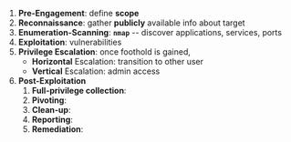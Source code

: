 1. **Pre-Engagement**: define **scope**
2. **Reconnaissance**: gather **publicly** available info about target
3. **Enumeration-Scanning**: **`nmap`** -- discover applications, services, ports
4. **Exploitation**: vulnerabilities
5. **Privilege Escalation**: once foothold is gained, 
	- **Horizontal** Escalation: transition to other user
	- **Vertical** Escalation: admin access
6. **Post-Exploitation**
	1. **Full-privilege collection**: 
	2. **Pivoting**: 
	3. **Clean-up**: 
	4. **Reporting**: 
	5. **Remediation**: 